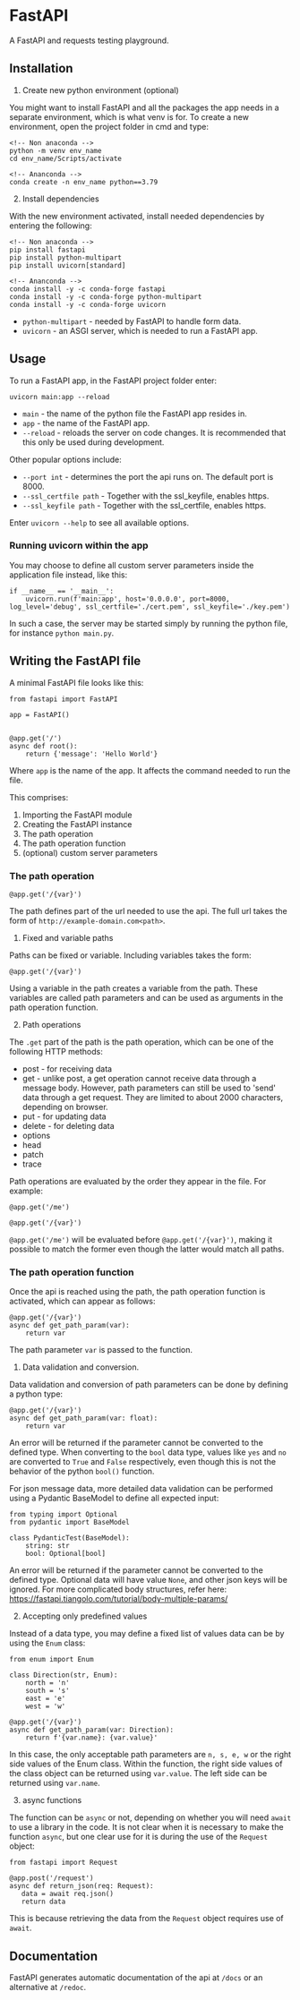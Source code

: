 # FastAPI

A FastAPI and requests testing playground.

## Installation

1. Create new python environment (optional)

You might want to install FastAPI and all the packages the app needs in a separate environment, which is what venv is for. To create a new environment, open the project folder in cmd and type:

```
<!-- Non anaconda -->
python -m venv env_name
cd env_name/Scripts/activate

<!-- Ananconda -->
conda create -n env_name python==3.79
```

2. Install dependencies

With the new environment activated, install needed dependencies by entering the following:

```
<!-- Non anaconda -->
pip install fastapi
pip install python-multipart
pip install uvicorn[standard]

<!-- Ananconda -->
conda install -y -c conda-forge fastapi
conda install -y -c conda-forge python-multipart
conda install -y -c conda-forge uvicorn
```

* `python-multipart` - needed by FastAPI to handle form data.
* `uvicorn` - an ASGI server, which is needed to run a FastAPI app.

## Usage

To run a FastAPI app, in the FastAPI project folder enter:

```
uvicorn main:app --reload
```

* `main` - the name of the python file the FastAPI app resides in.
* `app` - the name of the FastAPI app.
* `--reload` - reloads the server on code changes. It is recommended that this only be used during development.

Other popular options include:
* `--port int` - determines the port the api runs on. The default port is 8000.
* `--ssl_certfile path` - Together with the ssl_keyfile, enables https.
* `--ssl_keyfile path` - Together with the ssl_certfile, enables https.

Enter `uvicorn --help` to see all available options.

### Running uvicorn within the app

You may choose to define all custom server parameters inside the application file instead, like this:

```
if __name__ == '__main__':
    uvicorn.run(f'main:app', host='0.0.0.0', port=8000, log_level='debug', ssl_certfile='./cert.pem', ssl_keyfile='./key.pem')
```

In such a case, the server may be started simply by running the python file, for instance `python main.py`.

## Writing the FastAPI file

A minimal FastAPI file looks like this:

```
from fastapi import FastAPI

app = FastAPI()


@app.get('/')
async def root():
    return {'message': 'Hello World'}
```

Where `app` is the name of the app. It affects the command needed to run the file.

This comprises:

1. Importing the FastAPI module
2. Creating the FastAPI instance
3. The path operation
4. The path operation function
5. (optional) custom server parameters

### The path operation

```
@app.get('/{var}')
```

The path defines part of the url needed to use the api. The full url takes the form of `http://example-domain.com<path>`.

1. Fixed and variable paths

Paths can be fixed or variable. Including variables takes the form:

```
@app.get('/{var}')
```

Using a variable in the path creates a variable from the path. These variables are called path parameters and can be used as arguments in the path operation function.

2. Path operations

The `.get` part of the path is the path operation, which can be one of the following HTTP methods:

* post - for receiving data
* get - unlike post, a get operation cannot receive data through a message body. However, path parameters can still be used to 'send' data through a get request. They are limited to about 2000 characters, depending on browser.
* put - for updating data
* delete - for deleting data
* options
* head
* patch
* trace

Path operations are evaluated by the order they appear in the file. For example:

```
@app.get('/me')

@app.get('/{var}')
```

`@app.get('/me')` will be evaluated before `@app.get('/{var}')`, making it possible to match the former even though the latter would match all paths.

### The path operation function

Once the api is reached using the path, the path operation function is activated, which can appear as follows:

```
@app.get('/{var}')
async def get_path_param(var):
    return var
```

The path parameter `var` is passed to the function.

1. Data validation and conversion.

Data validation and conversion of path parameters can be done by defining a python type:

```
@app.get('/{var}')
async def get_path_param(var: float):
    return var
```

An error will be returned if the parameter cannot be converted to the defined type. When converting to the `bool` data type, values like `yes` and `no` are converted to `True` and `False` respectively, even though this is not the behavior of the python `bool()` function.

For json message data, more detailed data validation can be performed using a Pydantic BaseModel to define all expected input:

```
from typing import Optional
from pydantic import BaseModel

class PydanticTest(BaseModel):
    string: str
    bool: Optional[bool]
```

An error will be returned if the parameter cannot be converted to the defined type. Optional data will have value `None`, and other json keys will be ignored. For more complicated body structures, refer here: https://fastapi.tiangolo.com/tutorial/body-multiple-params/

2. Accepting only predefined values

Instead of a data type, you may define a fixed list of values data can be by using the `Enum` class:

```
from enum import Enum

class Direction(str, Enum):
    north = 'n'
    south = 's'
    east = 'e'
    west = 'w'

@app.get('/{var}')
async def get_path_param(var: Direction):
    return f'{var.name}: {var.value}'
```

In this case, the only acceptable path parameters are `n, s, e, w` or the right side values of the Enum class. Within the function, the right side values of the class object can be returned using `var.value`. The left side can be returned using `var.name`.

3. async functions

The function can be `async` or not, depending on whether you will need `await` to use a library in the code. It is not clear when it is necessary to make the function `async`, but one clear use for it is during the use of the `Request` object:

```
from fastapi import Request

@app.post('/request')
async def return_json(req: Request):
   data = await req.json()
   return data
```

This is because retrieving the data from the `Request` object requires use of `await`.

## Documentation

FastAPI generates automatic documentation of the api at `/docs` or an alternative at `/redoc`.
